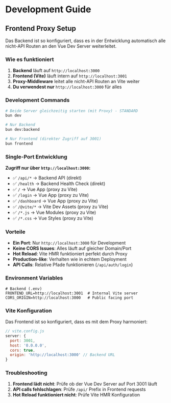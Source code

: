# Development Guide

## Frontend Proxy Setup

Das Backend ist so konfiguriert, dass es in der Entwicklung automatisch alle nicht-API Routen an den Vue Dev Server weiterleitet.

### Wie es funktioniert

1. **Backend** läuft auf `http://localhost:3000` 
2. **Frontend (Vite)** läuft intern auf `http://localhost:3001`
3. **Proxy-Middleware** leitet alle nicht-API Routen an Vite weiter
4. **Du verwendest nur** `http://localhost:3000` für alles

### Development Commands

```bash
# Beide Server gleichzeitig starten (mit Proxy) - STANDARD
bun dev

# Nur Backend
bun dev:backend

# Nur Frontend (direkter Zugriff auf 3001)
bun frontend
```

### Single-Port Entwicklung

**Zugriff nur über `http://localhost:3000`:**
- ✅ `/api/*` → Backend API (direkt)
- ✅ `/health` → Backend Health Check (direkt)  
- ✅ `/` → Vue App (proxy zu Vite)
- ✅ `/login` → Vue App (proxy zu Vite)
- ✅ `/dashboard` → Vue App (proxy zu Vite)
- ✅ `/@vite/*` → Vite Dev Assets (proxy zu Vite)
- ✅ `/*.js` → Vue Modules (proxy zu Vite)
- ✅ `/*.css` → Vue Styles (proxy zu Vite)

### Vorteile

- **Ein Port**: Nur `http://localhost:3000` für Development
- **Keine CORS Issues**: Alles läuft auf gleicher Domain/Port
- **Hot Reload**: Vite HMR funktioniert perfekt durch Proxy
- **Production-like**: Verhalten wie in echtem Deployment
- **API Calls**: Relative Pfade funktionieren (`/api/auth/login`)

### Environment Variables

```env
# Backend (.env)
FRONTEND_URL=http://localhost:3001  # Internal Vite server
CORS_ORIGIN=http://localhost:3000   # Public facing port
```

### Vite Konfiguration

Das Frontend ist so konfiguriert, dass es mit dem Proxy harmoniert:

```javascript
// vite.config.js
server: {
  port: 3001,
  host: '0.0.0.0',
  cors: true,
  origin: 'http://localhost:3000' // Backend URL
}
```

### Troubleshooting

1. **Frontend lädt nicht**: Prüfe ob der Vue Dev Server auf Port 3001 läuft
2. **API calls fehlschlagen**: Prüfe `/api/` Prefix in Frontend requests
3. **Hot Reload funktioniert nicht**: Prüfe Vite HMR Konfiguration